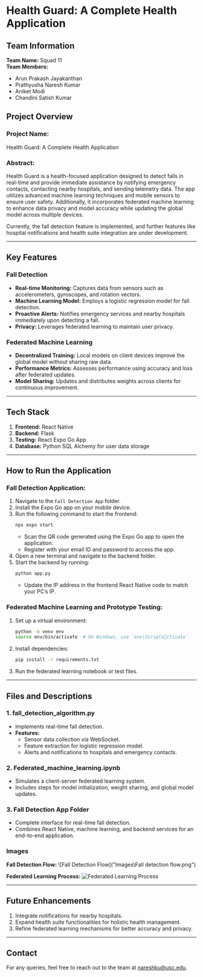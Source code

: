 # Health Guard: A Complete Health Application

## Team Information

**Team Name:** Squad 11  
**Team Members:**
- Arun Prakash Jayakanthan
- Prathyusha Naresh Kumar
- Aniket Modi
- Chandini Satish Kumar

## Project Overview

### Project Name:
Health Guard: A Complete Health Application

### Abstract:
Health Guard is a health-focused application designed to detect falls in real-time and provide immediate assistance by notifying emergency contacts, contacting nearby hospitals, and sending telemetry data. The app utilizes advanced machine learning techniques and mobile sensors to ensure user safety. Additionally, it incorporates federated machine learning to enhance data privacy and model accuracy while updating the global model across multiple devices. 

Currently, the fall detection feature is implemented, and further features like hospital notifications and health suite integration are under development.

---

## Key Features

### Fall Detection
- **Real-time Monitoring:** Captures data from sensors such as accelerometers, gyroscopes, and rotation vectors.
- **Machine Learning Model:** Employs a logistic regression model for fall detection.
- **Proactive Alerts:** Notifies emergency services and nearby hospitals immediately upon detecting a fall.
- **Privacy:** Leverages federated learning to maintain user privacy.

### Federated Machine Learning
- **Decentralized Training:** Local models on client devices improve the global model without sharing raw data.
- **Performance Metrics:** Assesses performance using accuracy and loss after federated updates.
- **Model Sharing:** Updates and distributes weights across clients for continuous improvement.

---

## Tech Stack

1. **Frontend:** React Native
2. **Backend:** Flask
3. **Testing:** React Expo Go App
4. **Database:** Python SQL Alchemy for user data storage

---

## How to Run the Application

### Fall Detection Application:
1. Navigate to the `Fall Detection App` folder.
2. Install the Expo Go app on your mobile device.
3. Run the following command to start the frontend:
   ```bash
   npx expo start
   ```
   - Scan the QR code generated using the Expo Go app to open the application.
   - Register with your email ID and password to access the app.
4. Open a new terminal and navigate to the backend folder.
5. Start the backend by running:
   ```bash
   python app.py
   ```
   - Update the IP address in the frontend React Native code to match your PC’s IP.

### Federated Machine Learning and Prototype Testing:
1. Set up a virtual environment:
   ```bash
   python -m venv env
   source env/bin/activate  # On Windows, use `env\Scriptsctivate`
   ```
2. Install dependencies:
   ```bash
   pip install -r requirements.txt
   ```
3. Run the federated learning notebook or test files.

---

## Files and Descriptions

### 1. **fall_detection_algorithm.py**
- Implements real-time fall detection.
- **Features:**
  - Sensor data collection via WebSocket.
  - Feature extraction for logistic regression model.
  - Alerts and notifications to hospitals and emergency contacts.

### 2. **Federated_machine_learning.ipynb**
- Simulates a client-server federated learning system.
- Includes steps for model initialization, weight sharing, and global model updates.

### 3. **Fall Detection App Folder**
- Complete interface for real-time fall detection.
- Combines React Native, machine learning, and backend services for an end-to-end application.

### Images

<!-- **System Architecture:**
![System Architecture](images/system_architecture.png) -->

**Fall Detection Flow:**
![Fall Detection Flow]("Images\Fall detection flow.png")

**Federated Learning Process:**
![Federated Learning Process]("https://www.google.com/search?sca_esv=0a0afea8e69e4a8b&q=federated+learning+flowchart&udm=2&fbs=AEQNm0Aa4sjWe7Rqy32pFwRj0UkWd8nbOJfsBGGB5IQQO6L3J7pRxUp2pI1mXV9fBsfh39Jw_Y7pXPv6W9UjIXzt09-Y-RVsUQytO3H9U9unQ4zjSmyc1am7RU9IOaZeZLN-vxqOLRVgtOkNIBInceOOInHD1Vy8A8dMZkK6qsEDDgBo37uamqwPID1ktpoxri6hURFY-RftoYl5J3cAxl4SOYvmGkrX6Q&sa=X&ved=2ahUKEwiq8PeQ-bGKAxVn4zgGHRLFNvYQtKgLegQIFBAB&biw=1470&bih=832&dpr=2#vhid=QapUOPtmBX_qiM&vssid=mosaic")

---

## Future Enhancements

1. Integrate notifications for nearby hospitals.
2. Expand health suite functionalities for holistic health management.
3. Refine federated learning mechanisms for better accuracy and privacy.

---

## Contact
For any queries, feel free to reach out to the team at [nareshku@usc.edu](mailto:nareshku@usc.edu).
